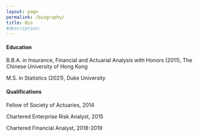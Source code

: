 ```yaml
---
layout: page
permalink: /biography/
title: Bio
#description: 
---
```


#### **Education**

B.B.A. in Insurance, Financial and Actuarial Analysis with Honors (2011), The Chinese University of Hong Kong

M.S. in Statistics (2021), Duke University

#### **Qualifications**

Fellow of Society of Actuaries, 2014

Chartered Enterprise Risk Analyst, 2015

Chartered Financial Analyst, 2018-2019


